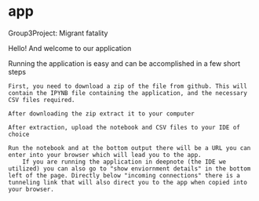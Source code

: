 # app

Group3Project: Migrant fatality

Hello! And welcome to our application

Running the application is easy and can be accomplished in a few short steps

    First, you need to download a zip of the file from github. This will contain the IPYNB file containing the application, and the necessary CSV files required.

    After downloading the zip extract it to your computer

    After extraction, upload the notebook and CSV files to your IDE of choice

    Run the notebook and at the bottom output there will be a URL you can enter into your browser which will lead you to the app.
        If you are running the application in deepnote (the IDE we utilized) you can also go to "show enviornment details" in the bottom left of the page. Directly below "incoming connections" there is a tunneling link that will also direct you to the app when copied into your browser.
